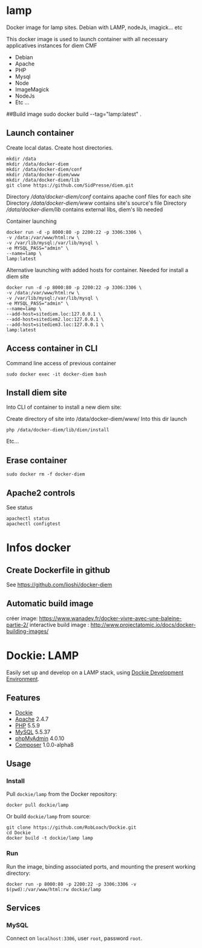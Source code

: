 # lamp
Docker image for lamp sites. Debian with LAMP, nodeJs, imagick... etc

This docker image is used to launch container with all necessary applicatives instances for diem CMF

- Debian
- Apache
- PHP
- Mysql 
- Node
- ImageMagick
- NodeJs
- Etc ...

##Build image
	sudo docker build --tag="lamp:latest" .

## Launch container

Create local datas. Create host directories.

    mkdir /data 
    mkdir /data/docker-diem 
    mkdir /data/docker-diem/conf 
    mkdir /data/docker-diem/www 
    mkdir /data/docker-diem/lib 
    git clone https://github.com/SidPresse/diem.git

Directory */data/docker-diem/conf* contains apache conf files for each site
Directory */data/docker-diem/www* contains site's source's file
Directory */data/docker-diem/lib* contains external libs, diem's lib needed

Container launching
	
	docker run -d -p 8000:80 -p 2200:22 -p 3306:3306 \
    -v /data:/var/www/html:rw \
    -v /var/lib/mysql:/var/lib/mysql \
    -e MYSQL_PASS="admin" \
    --name=lamp \
    lamp:latest

Alternative launching with added hosts for container. Needed for install a diem site

    docker run -d -p 8000:80 -p 2200:22 -p 3306:3306 \
    -v /data:/var/www/html:rw \
    -v /var/lib/mysql:/var/lib/mysql \
    -e MYSQL_PASS="admin" \
    --name=lamp \
    --add-host=sitediem.loc:127.0.0.1 \
    --add-host=sitediem2.loc:127.0.0.1 \
    --add-host=sitediem3.loc:127.0.0.1 \
    lamp:latest

## Access container in CLI

Command line access of previous container

    sudo docker exec -it docker-diem bash

## Install diem site

Into CLI of container to install a new diem site:

Create directory of site into /data/docker-diem/www/
Into this dir launch 

    php /data/docker-diem/lib/dien/install

Etc...

## Erase container

    sudo docker rm -f docker-diem

## Apache2 controls

See status
	
	apachectl status
	apachectl configtest


# Infos docker
## Create Dockerfile in github

See https://github.com/lioshi/docker-diem

## Automatic build image

créer image: https://www.wanadev.fr/docker-vivre-avec-une-baleine-partie-2/
interactive build image : http://www.projectatomic.io/docs/docker-building-images/















# Dockie: LAMP

Easily set up and develop on a LAMP stack, using [Dockie Development Environment](http://github.com/robloach/dockie).


## Features

* [Dockie](../dockie)
* [Apache](https://httpd.apache.org/) 2.4.7
* [PHP](http://php.net/) 5.5.9
* [MySQL](http://www.mysql.com/) 5.5.37
* [phpMyAdmin](http://www.phpmyadmin.net/) 4.0.10
* [Composer](http://getcomposer.org) 1.0.0-alpha8


## Usage

### Install

Pull `dockie/lamp` from the Docker repository:
```
docker pull dockie/lamp
```

Or build `dockie/lamp` from source:
```
git clone https://github.com/RobLoach/Dockie.git
cd Dockie
docker build -t dockie/lamp lamp
```

### Run

Run the image, binding associated ports, and mounting the present working
directory:

```
docker run -p 8000:80 -p 2200:22 -p 3306:3306 -v $(pwd):/var/www/html:rw dockie/lamp
```


## Services

### MySQL
Connect on `localhost:3306`, user `root`, password `root`.
